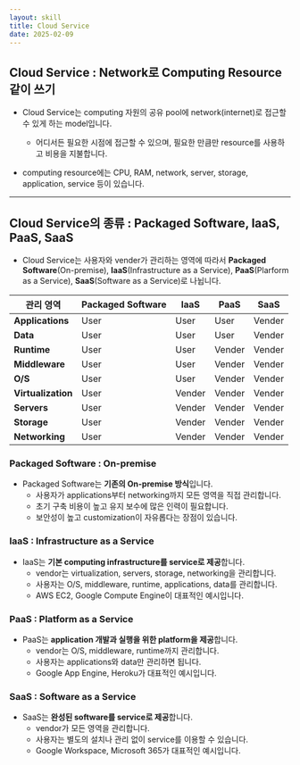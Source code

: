 ```yaml
---
layout: skill
title: Cloud Service
date: 2025-02-09
---
```



## Cloud Service : Network로 Computing Resource 같이 쓰기

- Cloud Service는 computing 자원의 공유 pool에 network(internet)로 접근할 수 있게 하는 model입니다.
    - 어디서든 필요한 시점에 접근할 수 있으며, 필요한 만큼만 resource를 사용하고 비용을 지불합니다.

- computing resource에는 CPU, RAM, network, server, storage, application, service 등이 있습니다.


---


## Cloud Service의 종류 : Packaged Software, IaaS, PaaS, SaaS

- Cloud Service는 사용자와 vender가 관리하는 영역에 따라서 **Packaged Software**(On-premise), **IaaS**(Infrastructure as a Service), **PaaS**(Plarform as a Service), **SaaS**(Software as a Service)로 나뉩니다.

| 관리 영역 | Packaged Software | IaaS | PaaS | SaaS |
| --- | --- | --- | --- | --- |
| **Applications** | User | User | User | Vender |
| **Data** | User | User | User | Vender |
| **Runtime** | User | User | Vender | Vender |
| **Middleware** | User | User | Vender | Vender |
| **O/S** | User | User | Vender | Vender |
| **Virtualization** | User | Vender | Vender | Vender |
| **Servers** | User | Vender | Vender | Vender |
| **Storage** | User | Vender | Vender | Vender |
| **Networking** | User | Vender | Vender | Vender |


### Packaged Software : On-premise

- Packaged Software는 **기존의 On-premise 방식**입니다.
    - 사용자가 applications부터 networking까지 모든 영역을 직접 관리합니다.
    - 초기 구축 비용이 높고 유지 보수에 많은 인력이 필요합니다.
    - 보안성이 높고 customization이 자유롭다는 장점이 있습니다.


### IaaS : Infrastructure as a Service

- IaaS는 **기본 computing infrastructure를 service로 제공**합니다.
    - vendor는 virtualization, servers, storage, networking을 관리합니다.
    - 사용자는 O/S, middleware, runtime, applications, data를 관리합니다.
    - AWS EC2, Google Compute Engine이 대표적인 예시입니다.


### PaaS : Platform as a Service

- PaaS는 **application 개발과 실행을 위한 platform을 제공**합니다.
    - vendor는 O/S, middleware, runtime까지 관리합니다.
    - 사용자는 applications와 data만 관리하면 됩니다.
    - Google App Engine, Heroku가 대표적인 예시입니다.


### SaaS : Software as a Service

- SaaS는 **완성된 software를 service로 제공**합니다.
    - vendor가 모든 영역을 관리합니다.
    - 사용자는 별도의 설치나 관리 없이 service를 이용할 수 있습니다.
    - Google Workspace, Microsoft 365가 대표적인 예시입니다.
